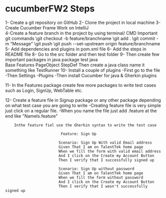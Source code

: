 # cucumberFW2 Steps
1- Create a git repository on GitHub
2- Clone the project in local machine
3- Create Cucumber Frame Work on IntelliJ  
4-Create a feature branch in the project by using terminal/ CMD
    Important git commands
    \git checkout -b feature/branchname
    \git add .
    \git commit -m "Message"
    \git push 
    \git push --set-upstream origin feature/branchname
5- Add dependencies and plugins in pom.xml file 
6- Add the steps in README file
8- Go to the src folder and then test folder
9- Then create few important packages in java package
        test
            java            
                Base
                Features
                PageObject
                StepDef
    Then create a java class name it something like TestRunner 
10- Install a couple of plugins 
        -First go to the file 
        -Then Settings
        -Plugins 
        -Then install Cucumber for java & Gherkin  plugins

11- In the Features package create few more packages to write test cases such as 
        Login, SignUp, WebTable etc. 

12- Create a feature file in Signup package or any other package depending on what test case you are going to write 
        -Creating feature file is very simple just click on a regular file.
        -When you name the file just add .feature at the end like "NameIs.feature"

        Inthe feature fiel use the Gherkin syntax to write the test case 

                             Feature: Sign Up

                            Scenario: Sign Up With valid Email address
                            Given That I am on TalentTek home page
                            When we fill the form with valid email address
                            And I click on the Create my Account Button
                            Then I verify that I successfully signed up
                            
                            Scenario: Sign Up without password
                            Given That I am on TalentTek home page
                            When we fill the form without password
                            And I click on the Create my Account Button
                            Then I verify that I wasn't successfully signed up

